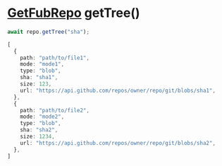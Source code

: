 # [GetFubRepo](./GitHubRepo.md) getTree()

``` typescript
await repo.getTree("sha");
```

``` typescript
[
  {
    path: "path/to/file1",
    mode: "mode1",
    type: "blob",
    sha: "sha1",
    size: 123,
    url: "https://api.github.com/repos/owner/repo/git/blobs/sha1",
  },
  {
    path: "path/to/file2",
    mode: "mode2",
    type: "blob",
    sha: "sha2",
    size: 1234,
    url: "https://api.github.com/repos/owner/repo/git/blobs/sha2",
  },
]
```
